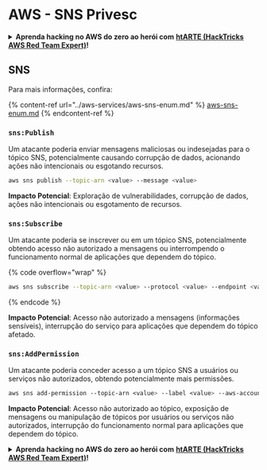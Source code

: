 # AWS - SNS Privesc

<details>

<summary><strong>Aprenda hacking no AWS do zero ao herói com</strong> <a href="https://training.hacktricks.xyz/courses/arte"><strong>htARTE (HackTricks AWS Red Team Expert)</strong></a><strong>!</strong></summary>

Outras formas de apoiar o HackTricks:

* Se você quer ver sua **empresa anunciada no HackTricks** ou **baixar o HackTricks em PDF**, confira os [**PLANOS DE ASSINATURA**](https://github.com/sponsors/carlospolop)!
* Adquira o [**material oficial PEASS & HackTricks**](https://peass.creator-spring.com)
* Descubra [**A Família PEASS**](https://opensea.io/collection/the-peass-family), nossa coleção de [**NFTs**](https://opensea.io/collection/the-peass-family) exclusivos
* **Junte-se ao grupo** 💬 [**Discord**](https://discord.gg/hRep4RUj7f) ou ao grupo [**telegram**](https://t.me/peass) ou **siga-me** no **Twitter** 🐦 [**@carlospolopm**](https://twitter.com/carlospolopm)**.**
* **Compartilhe suas técnicas de hacking enviando PRs para os repositórios do GitHub** [**HackTricks**](https://github.com/carlospolop/hacktricks) e [**HackTricks Cloud**](https://github.com/carlospolop/hacktricks-cloud).

</details>

## SNS

Para mais informações, confira:

{% content-ref url="../aws-services/aws-sns-enum.md" %}
[aws-sns-enum.md](../aws-services/aws-sns-enum.md)
{% endcontent-ref %}

### `sns:Publish`

Um atacante poderia enviar mensagens maliciosas ou indesejadas para o tópico SNS, potencialmente causando corrupção de dados, acionando ações não intencionais ou esgotando recursos.
```bash
aws sns publish --topic-arn <value> --message <value>
```
**Impacto Potencial**: Exploração de vulnerabilidades, corrupção de dados, ações não intencionais ou esgotamento de recursos.

### `sns:Subscribe`

Um atacante poderia se inscrever ou em um tópico SNS, potencialmente obtendo acesso não autorizado a mensagens ou interrompendo o funcionamento normal de aplicações que dependem do tópico.

{% code overflow="wrap" %}
```bash
aws sns subscribe --topic-arn <value> --protocol <value> --endpoint <value>
```
{% endcode %}

**Impacto Potencial**: Acesso não autorizado a mensagens (informações sensíveis), interrupção do serviço para aplicações que dependem do tópico afetado.

### `sns:AddPermission`&#x20;

Um atacante poderia conceder acesso a um tópico SNS a usuários ou serviços não autorizados, obtendo potencialmente mais permissões.
```css
aws sns add-permission --topic-arn <value> --label <value> --aws-account-id <value> --action-name <value>
```
**Impacto Potencial**: Acesso não autorizado ao tópico, exposição de mensagens ou manipulação de tópicos por usuários ou serviços não autorizados, interrupção do funcionamento normal para aplicações que dependem do tópico.

<details>

<summary><strong>Aprenda hacking no AWS do zero ao herói com</strong> <a href="https://training.hacktricks.xyz/courses/arte"><strong>htARTE (HackTricks AWS Red Team Expert)</strong></a><strong>!</strong></summary>

Outras formas de apoiar o HackTricks:

* Se você quer ver sua **empresa anunciada no HackTricks** ou **baixar o HackTricks em PDF**, confira os [**PLANOS DE ASSINATURA**](https://github.com/sponsors/carlospolop)!
* Adquira o [**material oficial PEASS & HackTricks**](https://peass.creator-spring.com)
* Descubra [**A Família PEASS**](https://opensea.io/collection/the-peass-family), nossa coleção de [**NFTs**](https://opensea.io/collection/the-peass-family) exclusivos
* **Junte-se ao grupo** 💬 [**Discord**](https://discord.gg/hRep4RUj7f) ou ao grupo [**telegram**](https://t.me/peass) ou **siga-me** no **Twitter** 🐦 [**@carlospolopm**](https://twitter.com/carlospolopm)**.**
* **Compartilhe suas técnicas de hacking enviando PRs para os repositórios github do** [**HackTricks**](https://github.com/carlospolop/hacktricks) e [**HackTricks Cloud**](https://github.com/carlospolop/hacktricks-cloud).

</details>

